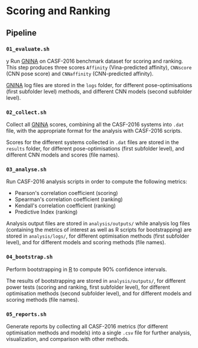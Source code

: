 # Scoring and Ranking

## Pipeline

### `01_evaluate.sh`
y
Run [GNINA](https://github.com/gnina/gnina) on CASF-2016 benchmark dataset for scoring and ranking. This step produces three scores `Affinity` (Vina-predicted affinity), `CNNscore` (CNN pose score) and `CNNaffinity` (CNN-predicted affinity).

[GNINA](https://github.com/gnina/gnina) log files are stored in the `logs` folder, for different pose-optimisations (first subfolder level) methods, and different CNN models (second subfolder level).
 
### `02_collect.sh`

Collect all [GNINA](https://github.com/gnina/gnina) scores, combining all the CASF-2016 systems into `.dat` file, with the appropriate format for the analysis with CASF-2016 scripts.

Scores for the different systems collected in `.dat` files are stored in the `results` folder, for different pose-optimisations (first subfolder level), and different CNN models and scores (file names).

### `03_analyse.sh`

Run CASF-2016 analysis scripts in order to compute the following metrics:
* Pearson's correlation coefficient (scoring)
* Spearman's correlation coefficient (ranking)
* Kendall's correlation coefficient (ranking)
* Predictive Index (ranking)

Analysis output files are stored in `analysis/outputs/` while analysis log files (containing the metrics of interest as well as R scripts for bootstrapping)  are stored in `analysis/logs/`, for different optimisation methods (first subfolder level), and for different models and scoring methods (file names).

### `04_bootstrap.sh`

Perform bootstrapping in [R](https://www.r-project.org/) to compute 90% confidence intervals.

The results of bootstrapping are stored in `analysis/outputs/`, for different power tests (scoring and ranking, first subfolder level), for different optimisation methods (second subfolder level), and for different models and scoring methods (file names).

### `05_reports.sh`

Generate reports by collecting all CASF-2016 metrics (for different optimisation methods and models) into a single `.csv` file for further analysis, visualization, and comparison with other methods.
